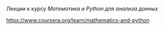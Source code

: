 Лекции к курсу *Математика и Python для анализа данных*

https://www.coursera.org/learn/mathematics-and-python